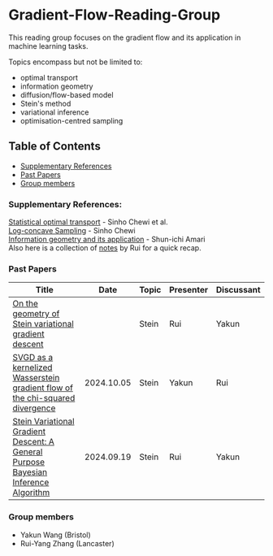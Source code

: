 # Gradient-Flow-Reading-Group
 
This reading group focuses on the gradient flow and its application in machine learning tasks.  

Topics encompass but not be limited to: 
- optimal transport
- information geometry
- diffusion/flow-based model
- Stein's method
- variational inference
- optimisation-centred sampling


## Table of Contents
- [Supplementary References](#supplementary-references)
- [Past Papers](#past-papers)
- [Group members](#group-members)

### Supplementary References:   
[Statistical optimal transport](https://arxiv.org/abs/2407.18163) -  Sinho Chewi et al.     
[Log-concave Sampling](https://chewisinho.github.io/main.pdf) - Sinho Chewi      
[Information geometry and its application](https://link.springer.com/book/10.1007/978-4-431-55978-8) - Shun-ichi Amari      
Also here is a collection of [notes](https://shusheng3927.github.io/notes.html) by Rui for a quick recap.



### Past Papers  

| Title | Date | Topic | Presenter | Discussant |
|-------|------|-------|-----------|------------|
|[On the geometry of Stein variational gradient descent](https://arxiv.org/abs/1912.00894)|  | Stein | Rui | Yakun |
|[SVGD as a kernelized Wasserstein gradient flow of the chi-squared divergence](https://arxiv.org/abs/2006.02509)| 2024.10.05 | Stein | Yakun | Rui |
|[Stein Variational Gradient Descent: A General Purpose Bayesian Inference Algorithm](https://arxiv.org/abs/1608.04471)| 2024.09.19 | Stein | Rui | Yakun |

### Group members
- Yakun Wang (Bristol)
- Rui-Yang Zhang (Lancaster)
